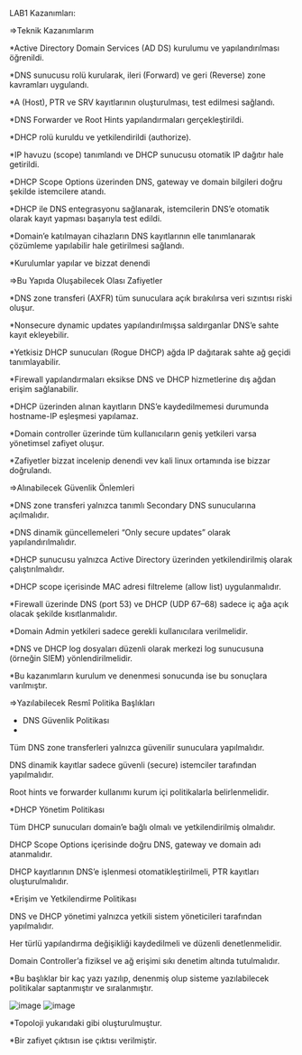 LAB1 Kazanımları:

=>Teknik Kazanımlarım

*Active Directory Domain Services (AD DS) kurulumu ve yapılandırılması öğrenildi.

*DNS sunucusu rolü kurularak, ileri (Forward) ve geri (Reverse) zone kavramları uygulandı.

*A (Host), PTR ve SRV kayıtlarının oluşturulması, test edilmesi sağlandı.

*DNS Forwarder ve Root Hints yapılandırmaları gerçekleştirildi.

*DHCP rolü kuruldu ve yetkilendirildi (authorize).

*IP havuzu (scope) tanımlandı ve DHCP sunucusu otomatik IP dağıtır hale getirildi.

*DHCP Scope Options üzerinden DNS, gateway ve domain bilgileri doğru şekilde istemcilere atandı.

*DHCP ile DNS entegrasyonu sağlanarak, istemcilerin DNS’e otomatik olarak kayıt yapması başarıyla test edildi.

*Domain’e katılmayan cihazların DNS kayıtlarının elle tanımlanarak çözümleme yapılabilir hale getirilmesi sağlandı.

*Kurulumlar yapılar ve bizzat denendi

=>Bu Yapıda Oluşabilecek Olası Zafiyetler

*DNS zone transferi (AXFR) tüm sunuculara açık bırakılırsa veri sızıntısı riski oluşur.

*Nonsecure dynamic updates yapılandırılmışsa saldırganlar DNS’e sahte kayıt ekleyebilir.

*Yetkisiz DHCP sunucuları (Rogue DHCP) ağda IP dağıtarak sahte ağ geçidi tanımlayabilir.

*Firewall yapılandırmaları eksikse DNS ve DHCP hizmetlerine dış ağdan erişim sağlanabilir.

*DHCP üzerinden alınan kayıtların DNS’e kaydedilmemesi durumunda hostname-IP eşleşmesi yapılamaz.

*Domain controller üzerinde tüm kullanıcıların geniş yetkileri varsa yönetimsel zafiyet oluşur.

*Zafiyetler bizzat incelenip denendi vev kali linux ortamında ise bizzar doğrulandı.


=>Alınabilecek Güvenlik Önlemleri

*DNS zone transferi yalnızca tanımlı Secondary DNS sunucularına açılmalıdır.

*DNS dinamik güncellemeleri “Only secure updates” olarak yapılandırılmalıdır.

*DHCP sunucusu yalnızca Active Directory üzerinden yetkilendirilmiş olarak çalıştırılmalıdır.

*DHCP scope içerisinde MAC adresi filtreleme (allow list) uygulanmalıdır.

*Firewall üzerinde DNS (port 53) ve DHCP (UDP 67–68) sadece iç ağa açık olacak şekilde kısıtlanmalıdır.

*Domain Admin yetkileri sadece gerekli kullanıcılara verilmelidir.

*DNS ve DHCP log dosyaları düzenli olarak merkezi log sunucusuna (örneğin SIEM) yönlendirilmelidir.

*Bu kazanımların kurulum ve denenmesi sonucunda ise bu sonuçlara varılmıştır.

=>Yazılabilecek Resmî Politika Başlıkları

* DNS Güvenlik Politikası
* 
Tüm DNS zone transferleri yalnızca güvenilir sunuculara yapılmalıdır.

DNS dinamik kayıtlar sadece güvenli (secure) istemciler tarafından yapılmalıdır.

Root hints ve forwarder kullanımı kurum içi politikalarla belirlenmelidir.


*DHCP Yönetim Politikası

Tüm DHCP sunucuları domain’e bağlı olmalı ve yetkilendirilmiş olmalıdır.

DHCP Scope Options içerisinde doğru DNS, gateway ve domain adı atanmalıdır.

DHCP kayıtlarının DNS’e işlenmesi otomatikleştirilmeli, PTR kayıtları oluşturulmalıdır.

*Erişim ve Yetkilendirme Politikası

DNS ve DHCP yönetimi yalnızca yetkili sistem yöneticileri tarafından yapılmalıdır.

Her türlü yapılandırma değişikliği kaydedilmeli ve düzenli denetlenmelidir.

Domain Controller’a fiziksel ve ağ erişimi sıkı denetim altında tutulmalıdır.

*Bu başlıklar bir kaç yazı yazılıp, denenmiş olup sisteme yazılabilecek politikalar saptanmıştır ve sıralanmıştır.

![image](https://github.com/user-attachments/assets/5233fcfc-ef2f-40c9-8b45-8afe1fc743c5)
![image](https://github.com/user-attachments/assets/74f73b79-e6ba-4357-9646-3d0121ae3870)

*Topoloji yukarıdaki gibi oluşturulmuştur.

*Bir zafiyet çıktısın ise çıktısı verilmiştir.



